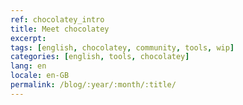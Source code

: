 ```yaml
---
ref: chocolatey_intro
title: Meet chocolatey
excerpt: 
tags: [english, chocolatey, community, tools, wip]
categories: [english, tools, chocolatey]
lang: en
locale: en-GB
permalink: /blog/:year/:month/:title/
---
```


